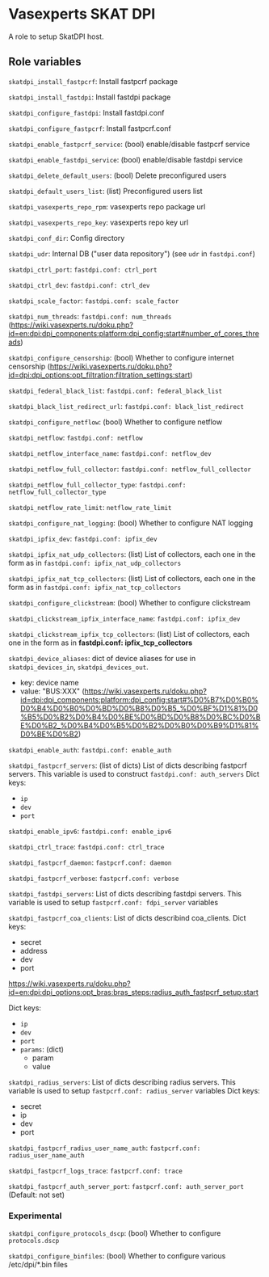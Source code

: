 Vasexperts SKAT DPI
===================

A role to setup SkatDPI host.


Role variables
--------------


`skatdpi_install_fastpcrf`: Install fastpcrf package

`skatdpi_install_fastdpi`: Install fastdpi  package

`skatdpi_configure_fastdpi`: Install fastdpi.conf

`skatdpi_configure_fastpcrf`: Install fastpcrf.conf

`skatdpi_enable_fastpcrf_service`: (bool) enable/disable fastpcrf service

`skatdpi_enable_fastdpi_service`: (bool) enable/disable fastdpi service

`skatdpi_delete_default_users`: (bool) Delete preconfigured users

`skatdpi_default_users_list`: (list) Preconfigured users list

`skatdpi_vasexperts_repo_rpm`: vasexperts repo package url

`skatdpi_vasexperts_repo_key`: vasexperts repo key url

`skatdpi_conf_dir`: Config directory

`skatdpi_udr`: Internal DB ("user data repository") (see `udr` in `fastdpi.conf`)

`skatdpi_ctrl_port`: `fastdpi.conf: ctrl_port` 

`skatdpi_ctrl_dev`: `fastdpi.conf: ctrl_dev`

`skatdpi_scale_factor`: `fastdpi.conf: scale_factor`

`skatdpi_num_threads`: `fastdpi.conf: num_threads` (https://wiki.vasexperts.ru/doku.php?id=en:dpi:dpi_components:platform:dpi_config:start#number_of_cores_threads)

`skatdpi_configure_censorship`: (bool) Whether to configure internet censorship (https://wiki.vasexperts.ru/doku.php?id=dpi:dpi_options:opt_filtration:filtration_settings:start)

`skatdpi_federal_black_list`: `fastdpi.conf: federal_black_list`

`skatdpi_black_list_redirect_url`: `fastdpi.conf: black_list_redirect`

`skatdpi_configure_netflow`: (bool) Whether to configure netflow

`skatdpi_netflow`: `fastdpi.conf: netflow`

`skatdpi_netflow_interface_name`: `fastdpi.conf: netflow_dev`

`skatdpi_netflow_full_collector`: `fastdpi.conf: netflow_full_collector`

`skatdpi_netflow_full_collector_type`: `fastdpi.conf: netflow_full_collector_type`

`skatdpi_netflow_rate_limit`: `netflow_rate_limit`

`skatdpi_configure_nat_logging`: (bool) Whether to configure NAT logging

`skatdpi_ipfix_dev`: `fastdpi.conf: ipfix_dev`

`skatdpi_ipfix_nat_udp_collectors`: (list) List of collectors, each one in the form as in `fastdpi.conf: ipfix_nat_udp_collectors`

`skatdpi_ipfix_nat_tcp_collectors`: (list) List of collectors, each one in the form as in `fastdpi.conf: ipfix_nat_tcp_collectors`

`skatdpi_configure_clickstream`: (bool) Whether to configure clickstream

`skatdpi_clickstream_ipfix_interface_name`: `fastdpi.conf: ipfix_dev`

`skatdpi_clickstream_ipfix_tcp_collectors`: (list) List of collectors, each one in the form as in **fastdpi.conf: ipfix_tcp_collectors**

`skatdpi_device_aliases`: dict of device aliases for use in `skatdpi_devices_in`, `skatdpi_devices_out`.
* key: device name
* value: "BUS:XXX" (https://wiki.vasexperts.ru/doku.php?id=dpi:dpi_components:platform:dpi_config:start#%D0%B7%D0%B0%D0%B4%D0%B0%D0%BD%D0%B8%D0%B5_%D0%BF%D1%81%D0%B5%D0%B2%D0%B4%D0%BE%D0%BD%D0%B8%D0%BC%D0%BE%D0%B2_%D0%B4%D0%B5%D0%B2%D0%B0%D0%B9%D1%81%D0%BE%D0%B2)

`skatdpi_enable_auth`: `fastdpi.conf: enable_auth`

`skatdpi_fastpcrf_servers`: (list of dicts) List of dicts describing fastpcrf servers. This variable is used to construct `fastdpi.conf: auth_servers`
Dict keys:
* `ip`
* `dev`
* `port`

`skatdpi_enable_ipv6`: `fastdpi.conf: enable_ipv6`

`skatdpi_ctrl_trace`: `fastdpi.conf: ctrl_trace`

`skatdpi_fastpcrf_daemon`: `fastpcrf.conf: daemon`

`skatdpi_fastpcrf_verbose`: `fastpcrf.conf: verbose`

`skatdpi_fastdpi_servers`: List of dicts describing fastdpi servers. This variable is used to setup `fastpcrf.conf: fdpi_server` variables

`skatdpi_fastpcrf_coa_clients`: List of dicts describind coa_clients.
Dict keys:
* secret
* address
* dev
* port

https://wiki.vasexperts.ru/doku.php?id=en:dpi:dpi_options:opt_bras:bras_steps:radius_auth_fastpcrf_setup:start

Dict keys:
* `ip`
* `dev`
* `port`
* `params`: (dict)
    * param
    * value
  
`skatdpi_radius_servers`: List of dicts describing radius servers. This variable is used to setup `fastpcrf.conf: radius_server` variables
Dict keys:
* secret
* ip
* dev
* port

`skatdpi_fastpcrf_radius_user_name_auth`: `fastpcrf.conf: radius_user_name_auth`

`skatdpi_fastpcrf_logs_trace`: `fastpcrf.conf: trace`

`skatdpi_fastpcrf_auth_server_port`: `fastpcrf.conf: auth_server_port` (Default: not set)


### Experimental

`skatdpi_configure_protocols_dscp`: (bool) Whether to configure `protocols.dscp`

`skatdpi_configure_binfiles`: (bool) Whether to configure various /etc/dpi/*.bin files
